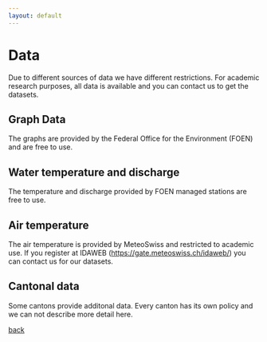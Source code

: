```yaml
---
layout: default
---
```


# Data

Due to different sources of data we have different restrictions. For academic research purposes, all data is available and you can contact us to get the datasets.

## Graph Data
The graphs are provided by the Federal Office for the Environment (FOEN) and are free to use.

## Water temperature and discharge
The temperature and discharge provided by FOEN managed stations are free to use.

## Air temperature
The air temperature is provided by MeteoSwiss and restricted to academic use. If you register at IDAWEB (https://gate.meteoswiss.ch/idaweb/) you can contact us for our datasets.

## Cantonal data
Some cantons provide additonal data. Every canton has its own policy and we can not describe more detail here.

[back](./)


